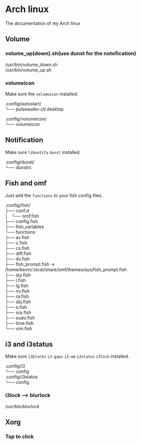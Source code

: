 # Arch linux

The documentation of my Arch linux

## Volume

### volume_up(down).sh(use dunst for the notofication)


/usr/bin/volume_down.sh     
/usr/bin/volume_up.sh     
    
### volumeicon    
Make sure the `volumeicon` installed.    
    
.config/autostart/    
└── pulseaudio-ctl.desktop    
    
    
.config/volumeicon/    
└── volumeicon    
    
## Notification    
    
Make sure `libnotify`  `dunst`  installed.    
    
.config/dunst/    
└── dunstrc    
    
## Fish and omf    
    
Just add the `functions` to your fish config files.    
    
.config/fish/    
├── conf.d    
│   └── omf.fish    
├── config.fish    
├── fish_variables    
└── functions    
    ├── av.fish    
    ├── c.fish    
    ├── cs.fish    
    ├── diff.fish    
    ├── dv.fish    
    ├── fish_prompt.fish -> /home/kevin/.local/share/omf/themes/ays/fish_prompt.fish    
    ├── ipy.fish    
    ├── l.fish    
    ├── lg.fish    
    ├── nv.fish    
    ├── ra.fish    
    ├── sbj.fish    
    ├── s.fish    
    ├── sra.fish    
    ├── sudo.fish    
    ├── time.fish    
    └── vim.fish    
    
## i3 and i3status    
    
Make sure `i3blocks` `i3-gaps` `i3-wm` `i3status` `i3lock` installed.    
    
.config/i3    
└── config    
.config/i3status    
└── config    

### i3lock --> blurlock

/usr/bin/blurlock 

## Xorg

### Tap to click


